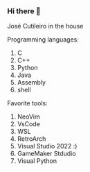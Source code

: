 ### Hi there 👋

José Cutileiro in the house

Programming languages: 

1. C
2. C++
3. Python
4. Java
5. Assembly
6. shell

Favorite tools:

1. NeoVim
2. VsCode
3. WSL
4. RetroArch
5. Visual Studio 2022 :)
6. GameMaker Stdudio
7. Visual Python
